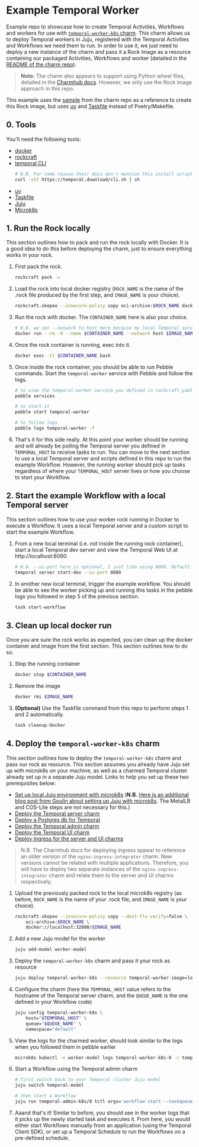 # Example Temporal Worker

Example repo to showcase how to create Temporal Activities, Workflows and workers for use with [`temporal-worker-k8s` charm](https://github.com/canonical/temporal-worker-k8s-operator). This charm allows us to deploy Temporal workers in Juju, registered with the Temporal Activities and Workflows we need them to run. In order to use it, we just need to deploy a new instance of the charm and pass it a Rock image as a resource containing our packaged Activities, Workflows and worker (detailed in the [README of the charm repo](https://github.com/canonical/temporal-worker-k8s-operator/blob/main/README.md#deploying)).

> **Note:** The charm also appears to support using Python wheel files, detailed in the [Charmhub docs](https://charmhub.io/temporal-k8s/docs/t-deploy-worker). However, we only use the Rock image approach in this repo.

This example uses the [sample](https://github.com/canonical/temporal-worker-k8s-operator/tree/main/resource_sample_py) from the charm repo as a reference to create this Rock image, but uses [uv](https://docs.astral.sh/uv/) and [Taskfile](https://taskfile.dev/) instead of Poetry/Makefile.

## 0. Tools

You'll need the following tools:
- [docker](https://www.docker.com/)
- [rockcraft](https://snapcraft.io/rockcraft)
- [temporal CLI](https://docs.temporal.io/cli)
    ```bash
    # N.B. For some reason their docs don't mention this install script anymore, but it still works for me at time of writing
    curl -sSf https://temporal.download/cli.sh | sh
    ```
- [uv](https://docs.astral.sh/uv/)
- [Taskfile](https://taskfile.dev/)
- [Juju](https://snapcraft.io/juju)
- [Microk8s](https://snapcraft.io/microk8s)

## 1. Run the Rock locally

This section outlines how to pack and run the rock locally with Docker. It is a good idea to do this before deploying the charm, just to ensure everything works in your rock.

1. First pack the rock.
    ```bash
    rockcraft pack -v
    ```

2. Load the rock into local docker registry (`ROCK_NAME` is the name of the .rock file produced by the first step, and `IMAGE_NAME` is your choice).
    ```bash
    rockcraft.skopeo --insecure-policy copy oci-archive:$ROCK_NAME docker-daemon:$IMAGE_NAME
    ```

3. Run the rock with docker. The `CONTAINER_NAME` here is also your choice.
    ```bash
    # N.B. we set --network to host here because my local Temporal server will be running on my host and not in the container. if your setup is different, feel free to change or remove this
    docker run --rm -d --name $CONTAINER_NAME --network host $IMAGE_NAME
    ```

4. Once the rock container is running, exec into it.
    ```bash
    docker exec -it $CONTAINER_NAME bash
    ```

5. Once inside the rock container, you should be able to run Pebble commands. Start the `temporal-worker` service with Pebble and follow the logs.
    ```bash
    # to view the temporal-worker service you defined in rockcraft.yaml
    pebble services

    # to start it
    pebble start temporal-worker

    # to follow logs
    pebble logs temporal-worker -f
    ```

6. That's it for this side really. At this point your worker should be running and will already be polling the Temporal server you defined in `TEMPORAL_HOST` to receive tasks to run. You can move to the next section to use a local Temporal server and scripts defined in this repo to run the example Workflow. However, the running worker should pick up tasks regardless of where your `TEMPORAL_HOST` server lives or how you choose to start your Workflow.

## 2. Start the example Workflow with a local Temporal server

This section outlines how to use your worker rock running in Docker to execute a Workflow. It uses a local Temporal server and a custom script to start the example Workflow.

1. From a new local terminal (i.e. not inside the running rock container), start a local Temporal dev server and view the Temporal Web UI at http://localhost:8080.
    ```bash
    # N.B. --ui-port here is optional, I just like using 8080. Default is 8233.
    temporal server start-dev --ui-port 8080
    ```

2. In another new local terminal, trigger the example workflow. You should be able to see the worker picking up and running this tasks in the pebble logs you followed in step 5 of the previous section.
    ```bash
    task start-workflow
    ```

## 3. Clean up local docker run

Once you are sure the rock works as expected, you can clean up the docker container and image from the first section. This section outlines how to do so.

1. Stop the running container
    ```bash
    docker stop $CONTAINER_NAME
    ```
2. Remove the image
    ```bash
    docker rmi $IMAGE_NAME
    ```
3. **(Optional)** Use the Taskfile command from this repo to perform steps 1 and 2 automatically.
    ```bash
    task cleanup-docker
    ```

## 4. Deploy the `temporal-worker-k8s` charm

This section outlines how to deploy the `temporal-worker-k8s` charm and pass our rock as resource. This section assumes you already have Juju set up with microk8s on your machine, as well as a charmed Temporal cluster already set up in a separate Juju model. Links to help you set up these two prerequisites below:
- [Set up local Juju environment with microk8s](https://charmhub.io/temporal-k8s/docs/t-setup-environment) (**N.B.** [Here is an additional blog post from Goulin about setting up Juju with microk8s](https://discourse.canonical.com/t/setting-up-juju-and-cos-lite-on-microk8s/4860). The MetalLB and COS-Lite steps are not necessary for this.)
- [Deploy the Temporal server charm](https://charmhub.io/temporal-k8s/docs/t-deploy-server)
- [Deploy a Postgres db for Temporal](https://charmhub.io/temporal-k8s/docs/t-deploy-db)
- [Deploy the Temporal admin charm](https://charmhub.io/temporal-k8s/docs/t-deploy-admin)
- [Deploy the Temporal UI charm](https://charmhub.io/temporal-k8s/docs/t-deploy-ui)
- [Deploy Ingress for the server and UI charms](https://charmhub.io/temporal-k8s/docs/t-deploy-ingress)

> N.B. The Charmhub docs for deploying ingress appear to reference an older version of the `nginx-ingress-integrator` charm. New versions cannot be related with multiple applications. Therefore, you will have to deploy two separate instances of the `nginx-ingress-integrator` charm and relate them to the server and UI charms respectively.

1. Upload the previously packed rock to the local microk8s registry (as before, `ROCK_NAME` is the name of your .rock file, and `IMAGE_NAME` is your choice).
    ```bash
    rockcraft.skopeo --insecure-policy copy --dest-tls-verify=false \
        oci-archive:$ROCK_NAME \
        docker://localhost:32000/$IMAGE_NAME
    ```

2. Add a new Juju model for the worker
    ```bash
    juju add-model worker-model
    ```

3. Deploy the `temporal-worker-k8s` charm and pass it your rock as resource
    ```bash
    juju deploy temporal-worker-k8s --resource temporal-worker-image=localhost:32000/$IMAGE_NAME
    ```

4. Configure the charm (here the `TEMPORAL_HOST` value refers to the hostname of the Temporal server charm, and the `QUEUE_NAME` is the one defined in your Workflow code)
    ```bash
    juju config temporal-worker-k8s \
        host="$TEMPORAL_HOST" \
        queue="$QUEUE_NAME" \
        namespace="default"
    ```

5. View the logs for the charmed worker, should look similar to the logs when you followed them in pebble earlier
    ```bash
    microk8s kubectl -n worker-model logs temporal-worker-k8s-0 -c temporal-worker
    ```

6. Start a Workflow using the Temporal admin charm
    ```bash
    # first switch back to your Temporal cluster Juju model
    juju switch temporal-model

    # then start a Workflow
    juju run temporal-admin-k8s/0 tctl args='workflow start --taskqueue example-workflow-queue --workflow_type FakeReplicateJobPostsWorkflow --execution_timeout 30 --input {"source_post_id":11111,"regions":["americas"],"job_id":22222,"user_email":"nathan.clairmonte@canonical.com"}'
    ```

7. Aaand that's it! Similar to before, you should see in the worker logs that it picks up the newly started task and executes it. From here, you would either start Workflows manually from an application (using the Temporal Client SDK), or set up a Temporal Schedule to run the Workflows on a pre-defined schedule.
